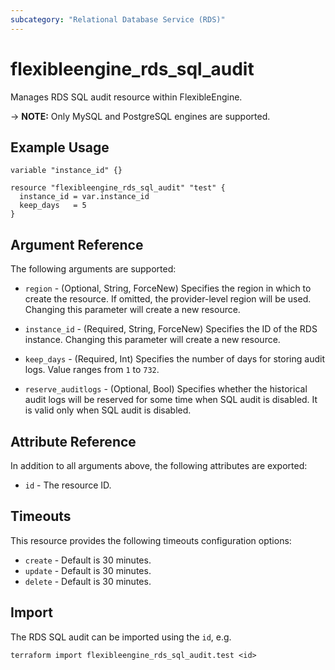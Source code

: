 ```yaml
---
subcategory: "Relational Database Service (RDS)"
---
```


# flexibleengine_rds_sql_audit

Manages RDS SQL audit resource within FlexibleEngine.

-> **NOTE:** Only MySQL and PostgreSQL engines are supported.

## Example Usage

```hcl
variable "instance_id" {}

resource "flexibleengine_rds_sql_audit" "test" {
  instance_id = var.instance_id
  keep_days   = 5
}
```

## Argument Reference

The following arguments are supported:

* `region` - (Optional, String, ForceNew) Specifies the region in which to create the resource.
  If omitted, the provider-level region will be used. Changing this parameter will create a new resource.

* `instance_id` - (Required, String, ForceNew) Specifies the ID of the RDS instance.
  Changing this parameter will create a new resource.

* `keep_days` - (Required, Int) Specifies the number of days for storing audit logs. Value ranges from `1` to `732`.

* `reserve_auditlogs` - (Optional, Bool) Specifies whether the historical audit logs will be reserved for some time
  when SQL audit is disabled. It is valid only when SQL audit is disabled.

## Attribute Reference

In addition to all arguments above, the following attributes are exported:

* `id` - The resource ID.

## Timeouts

This resource provides the following timeouts configuration options:

* `create` - Default is 30 minutes.
* `update` - Default is 30 minutes.
* `delete` - Default is 30 minutes.

## Import

The RDS SQL audit can be imported using the `id`, e.g.

```shell
terraform import flexibleengine_rds_sql_audit.test <id>
```
